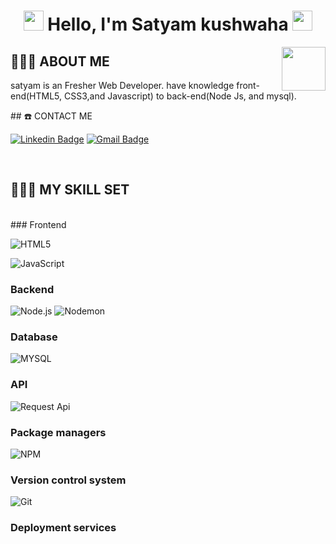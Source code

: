 <h1 align="center">
<img src="https://github.com/blackcater/blackcater/raw/master/images/Hi.gif" height="32" />
Hello, I'm Satyam kushwaha
<img src="https://github.com/blackcater/blackcater/raw/master/images/Hi.gif" height="32" />
</h1>
<img align='right' src="https://media.giphy.com/media/LmNwrBhejkK9EFP504/giphy.gif" width="70">

## 👨🏾‍💻 ABOUT ME

<p>satyam is an Fresher Web Developer. have knowledge  front-end(HTML5, CSS3,and Javascript) to back-end(Node Js, and mysql).</p>
## ☎️ CONTACT ME

[![Linkedin Badge](https://img.shields.io/badge/-satyam-blue?style=flat-square&logo=Linkedin&logoColor=white&link=https://www.linkedin.com/in/satyam-kushwaha-783573205/)](https://www.linkedin.com/in/satyam-kushwaha-783573205/)
[![Gmail Badge](https://img.shields.io/badge/-satyam21@navgurukul.org-c14438?style=flat-square&logo=Gmail&logoColor=white&link=mailto:satyam21@navgurukul.org)](mailto:ankit20@navgurukul.org)
<!-- [![Instagram Badge](https://img.shields.io/badge/-mkankit07-c14438?style=flat-square&logo=Gmail&logoColor=white&link=https://www.instagram.com/mkankit07/)](https://www.instagram.com/mkankit07/) -->
<br />

## 👨🏾‍🔧 MY SKILL SET

<br />
### Frontend

![HTML5](https://img.shields.io/badge/-HTML5-000000?style=flat&logo=HTML5)
<!-- [CSS3](https://img.shields.io/badge/-CSS3-000000?style=flat&logo=CSS3&logoColor=1572B6)-->
![JavaScript](https://img.shields.io/badge/-JavaScript-000000?style=flat&logo=javascript)

### Backend

![Node.js](https://img.shields.io/badge/-Node.js-000000?style=flat&logo=Node.js&logoColor=339933)
![Nodemon](https://img.shields.io/badge/-Nodemon-000000?style=flat&logo=Nodemon&logoColor=76D04B)
<!-- ![Express.js](https://img.shields.io/badge/-Express.js-000000?style=flat&logo=Express.js&logoColor=76D04B) -->

### Database

<!-- ![MongoDB](https://img.shields.io/badge/-MongoDB-000000?style=flat&logo=MongoDB&logoColor=47A248) -->
![MYSQL](https://img.shields.io/badge/-MYSQL-000000?style=flat&logo=MYSQL&logoColor=336791)

### API

![Request Api](https://img.shields.io/badge/-RESTAPI-000000?style=flat&logo=RESTAPI&logoColor=336791)

### Package managers

![NPM](https://img.shields.io/badge/-NPM-000000?style=flat&logo=NPM&logoColor=CB3837)

### Version control system

![Git](https://img.shields.io/badge/-Git-000000?style=flat&logo=Git&logoColor=F05032)

### Deployment services

<!-- [Netlify](https://img.shields.io/badge/-Netlify-000000?style=flat&logo=Netlify%20AWS&logoColor=FFFFFF)
![Heroku](https://img.shields.io/badge/-Heroku-000000?style=flat&logo=Heroku%20AWS&logoColor=FFFFFF)-->
